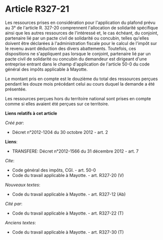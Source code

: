 # Article R327-21

Les ressources prises en considération pour l'application du plafond prévu au 3° de l'article R. 327-20 comprennent
l'allocation de solidarité spécifique ainsi que les autres ressources de l'intéressé et, le cas échéant, du conjoint,
partenaire lié par un pacte civil de solidarité ou concubin, telles qu'elles doivent être déclarées à l'administration
fiscale pour le calcul de l'impôt sur le revenu avant déduction des divers abattements. Toutefois, ces dispositions ne
s'appliquent pas lorsque le conjoint, partenaire lié par un pacte civil de solidarité ou concubin du demandeur est dirigeant
d'une entreprise entrant dans le champ d'application de l'article 50-0 du code général des impôts applicable à Mayotte. 

Le montant pris en compte est le douzième du total des ressources perçues pendant les douze mois précédant celui au cours
duquel la demande a été présentée. 

Les ressources perçues hors du territoire national sont prises en compte comme si elles avaient été perçues sur ce
territoire.

**Liens relatifs à cet article**

_Créé par_:

  - Décret n°2012-1204 du 30 octobre 2012 - art. 2

**Liens**:

  - TRANSFERE: Décret n°2012-1566 du 31 décembre 2012 - art. 7

_Cite_:

  - Code général des impôts, CGI. - art. 50-0
  - Code du travail applicable à Mayotte. - art. R327-20 (V)

_Nouveaux textes_:

  - Code du travail applicable à Mayotte. - art. R327-12 (Ab)

_Cité par_:

  - Code du travail applicable à Mayotte. - art. R327-22 (T)

_Anciens textes_:

  - Code du travail applicable à Mayotte. - art. R327-30 (T)
